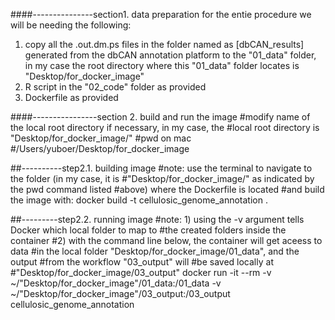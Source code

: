 ####---------------section1. data preparation
for the entie procedure we will be needing the following:
1) copy all the .out.dm.ps files in the folder named as [dbCAN_results] generated from the dbCAN annotation platform to the "01_data" folder, in my case the root directory where this "01_data" folder locates is "Desktop/for_docker_image"
2) R script in the "02_code" folder as provided
3) Dockerfile as provided

####----------------section 2. build and run the image
#modify name of the local root directory if necessary, in my case, the #local root directory is "Desktop/for_docker_image/"
#pwd on mac
#/Users/yuboer/Desktop/for_docker_image

##----------step2.1. building image
#note: use the terminal to navigate to the folder (in my case, it is #"Desktop/for_docker_image/" as indicated by the pwd command listed #above) where the Dockerfile is located #and build the image with: 
docker build -t cellulosic_genome_annotation .

##---------step2.2. running image
#note: 1) using the -v argument tells Docker which local folder to map to #the created folders inside the container
#2) with the command line below, the container will get aceess to data #in the local folder "Desktop/for_docker_image/01_data", and the output #from the workflow "03_output" will #be saved locally at 
#"Desktop/for_docker_image/03_output"
docker run -it --rm -v ~/"Desktop/for_docker_image"/01_data:/01_data -v ~/"Desktop/for_docker_image"/03_output:/03_output cellulosic_genome_annotation
